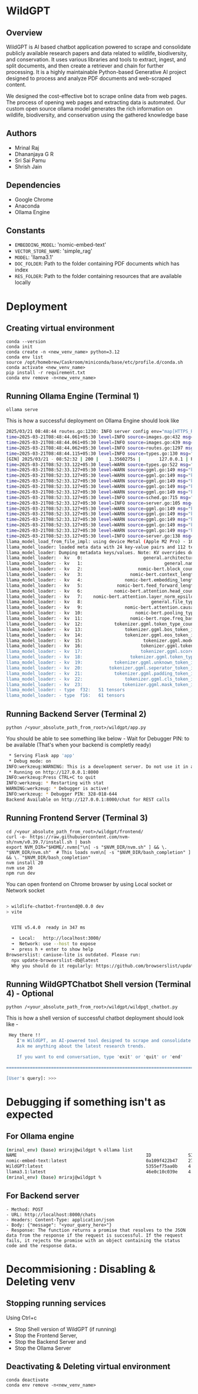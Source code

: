 # WildGPT 

## Overview
WildGPT is AI based chatbot application powered to scrape and consolidate publicly available research papers and data related to wildlife, biodiversity, and conservation. It uses various libraries and tools to extract, ingest, and split documents, and then create a retriever and chain for further processing. It is a highly maintainable Python-based Generative AI project designed to process and analyze PDF documents and web-scraped content.

We designed the cost-effective bot to scrape online data from web pages. The process of opening web pages and extracting data is automated. Our custom open source ollama model generates the rich information on wildlife, biodiversity, and conservation using the gathered knowledge base

## Authors
- Mrinal Raj
- Dhananjaya G R
- Sri Sai Pamu
- Shrish Jain

## Dependencies
- Google Chrome
- Anaconda
- Ollama Engine

## Constants
- `EMBEDDING_MODEL`: 'nomic-embed-text'
- `VECTOR_STORE_NAME`: 'simple_rag'
- `MODEL`: 'llama3.1'
- `DOC_FOLDER`: Path to the folder containing PDF documents which has index
- `RES_FOLDER`: Path to the folder containing resources that are available locally


# Deployment

## Creating virtual environment
```
conda --version
conda init
conda create -n <new_venv_name> python=3.12
conda env list
source /opt/homebrew/Caskroom/miniconda/base/etc/profile.d/conda.sh
conda activate <new_venv_name>
pip install -r requirement.txt
conda env remove -n<new_venv_name>
```

## Running Ollama Engine (Terminal 1)
```
ollama serve
```
This is how a successful deployment on Ollama Engine should look like
```sh
2025/03/21 08:48:44 routes.go:1230: INFO server config env="map[HTTPS_PROXY: HTTP_PROXY: NO_PROXY: OLLAMA_CONTEXT_LENGTH:2048 OLLAMA_DEBUG:false OLLAMA_FLASH_ATTENTION:false OLLAMA_GPU_OVERHEAD:0 OLLAMA_HOST:http://127.0.0.1:11434 OLLAMA_KEEP_ALIVE:5m0s OLLAMA_KV_CACHE_TYPE: OLLAMA_LLM_LIBRARY: OLLAMA_LOAD_TIMEOUT:5m0s OLLAMA_MAX_LOADED_MODELS:0 OLLAMA_MAX_QUEUE:512 OLLAMA_MODELS:/Users/dguntira/.ollama/models OLLAMA_MULTIUSER_CACHE:false OLLAMA_NEW_ENGINE:false OLLAMA_NOHISTORY:false OLLAMA_NOPRUNE:false OLLAMA_NUM_PARALLEL:0 OLLAMA_ORIGINS:[http://localhost https://localhost http://localhost:* https://localhost:* http://127.0.0.1 https://127.0.0.1 http://127.0.0.1:* https://127.0.0.1:* http://0.0.0.0 https://0.0.0.0 http://0.0.0.0:* https://0.0.0.0:* app://* file://* tauri://* vscode-webview://* vscode-file://*] OLLAMA_SCHED_SPREAD:false http_proxy: https_proxy: no_proxy:]"
time=2025-03-21T08:48:44.061+05:30 level=INFO source=images.go:432 msg="total blobs: 20"
time=2025-03-21T08:48:44.061+05:30 level=INFO source=images.go:439 msg="total unused blobs removed: 0"
time=2025-03-21T08:48:44.062+05:30 level=INFO source=routes.go:1297 msg="Listening on 127.0.0.1:11434 (version 0.6.2)"
time=2025-03-21T08:48:44.115+05:30 level=INFO source=types.go:130 msg="inference compute" id=0 library=metal variant="" compute="" driver=0.0 name="" total="10.7 GiB" available="10.7 GiB"
[GIN] 2025/03/21 - 08:52:32 | 200 |    1.3560275s |       127.0.0.1 | POST     "/api/pull"
time=2025-03-21T08:52:33.122+05:30 level=WARN source=types.go:522 msg="invalid option provided" option=tfs_z
time=2025-03-21T08:52:33.127+05:30 level=WARN source=ggml.go:149 msg="key not found" key=nomic-bert.vision.block_count default=0
time=2025-03-21T08:52:33.127+05:30 level=WARN source=ggml.go:149 msg="key not found" key=nomic-bert.attention.head_count_kv default=1
time=2025-03-21T08:52:33.127+05:30 level=WARN source=ggml.go:149 msg="key not found" key=nomic-bert.attention.key_length default=64
time=2025-03-21T08:52:33.127+05:30 level=WARN source=ggml.go:149 msg="key not found" key=nomic-bert.attention.value_length default=64
time=2025-03-21T08:52:33.127+05:30 level=WARN source=ggml.go:149 msg="key not found" key=nomic-bert.attention.head_count_kv default=1
time=2025-03-21T08:52:33.127+05:30 level=INFO source=sched.go:715 msg="new model will fit in available VRAM in single GPU, loading" model=/Users/dguntira/.ollama/models/blobs/sha256-970aa74c0a90ef7482477cf803618e776e173c007bf957f635f1015bfcfef0e6 gpu=0 parallel=1 available=11453251584 required="864.9 MiB"
time=2025-03-21T08:52:33.127+05:30 level=INFO source=server.go:105 msg="system memory" total="16.0 GiB" free="5.3 GiB" free_swap="0 B"
time=2025-03-21T08:52:33.127+05:30 level=WARN source=ggml.go:149 msg="key not found" key=nomic-bert.vision.block_count default=0
time=2025-03-21T08:52:33.127+05:30 level=WARN source=ggml.go:149 msg="key not found" key=nomic-bert.attention.head_count_kv default=1
time=2025-03-21T08:52:33.127+05:30 level=WARN source=ggml.go:149 msg="key not found" key=nomic-bert.attention.key_length default=64
time=2025-03-21T08:52:33.127+05:30 level=WARN source=ggml.go:149 msg="key not found" key=nomic-bert.attention.value_length default=64
time=2025-03-21T08:52:33.127+05:30 level=WARN source=ggml.go:149 msg="key not found" key=nomic-bert.attention.head_count_kv default=1
time=2025-03-21T08:52:33.127+05:30 level=INFO source=server.go:138 msg=offload library=metal layers.requested=-1 layers.model=13 layers.offload=13 layers.split="" memory.available="[10.7 GiB]" memory.gpu_overhead="0 B" memory.required.full="864.9 MiB" memory.required.partial="864.9 MiB" memory.required.kv="24.0 MiB" memory.required.allocations="[864.9 MiB]" memory.weights.total="216.1 MiB" memory.weights.repeating="216.1 MiB" memory.weights.nonrepeating="44.7 MiB" memory.graph.full="48.0 MiB" memory.graph.partial="48.0 MiB"
llama_model_load_from_file_impl: using device Metal (Apple M2 Pro) - 10922 MiB free
llama_model_loader: loaded meta data with 24 key-value pairs and 112 tensors from /Users/dguntira/.ollama/models/blobs/sha256-970aa74c0a90ef7482477cf803618e776e173c007bf957f635f1015bfcfef0e6 (version GGUF V3 (latest))
llama_model_loader: Dumping metadata keys/values. Note: KV overrides do not apply in this output.
llama_model_loader: - kv   0:                       general.architecture str              = nomic-bert
llama_model_loader: - kv   1:                               general.name str              = nomic-embed-text-v1.5
llama_model_loader: - kv   2:                     nomic-bert.block_count u32              = 12
llama_model_loader: - kv   3:                  nomic-bert.context_length u32              = 2048
llama_model_loader: - kv   4:                nomic-bert.embedding_length u32              = 768
llama_model_loader: - kv   5:             nomic-bert.feed_forward_length u32              = 3072
llama_model_loader: - kv   6:            nomic-bert.attention.head_count u32              = 12
llama_model_loader: - kv   7:    nomic-bert.attention.layer_norm_epsilon f32              = 0.000000
llama_model_loader: - kv   8:                          general.file_type u32              = 1
llama_model_loader: - kv   9:                nomic-bert.attention.causal bool             = false
llama_model_loader: - kv  10:                    nomic-bert.pooling_type u32              = 1
llama_model_loader: - kv  11:                  nomic-bert.rope.freq_base f32              = 1000.000000
llama_model_loader: - kv  12:            tokenizer.ggml.token_type_count u32              = 2
llama_model_loader: - kv  13:                tokenizer.ggml.bos_token_id u32              = 101
llama_model_loader: - kv  14:                tokenizer.ggml.eos_token_id u32              = 102
llama_model_loader: - kv  15:                       tokenizer.ggml.model str              = bert
llama_model_loader: - kv  16:                      tokenizer.ggml.tokens arr[str,30522]   = ["[PAD]", "[unused0]", "[unused1]", "...
llama_model_loader: - kv  17:                      tokenizer.ggml.scores arr[f32,30522]   = [-1000.000000, -1000.000000, -1000.00...
llama_model_loader: - kv  18:                  tokenizer.ggml.token_type arr[i32,30522]   = [3, 1, 1, 1, 1, 1, 1, 1, 1, 1, 1, 1, ...
llama_model_loader: - kv  19:            tokenizer.ggml.unknown_token_id u32              = 100
llama_model_loader: - kv  20:          tokenizer.ggml.seperator_token_id u32              = 102
llama_model_loader: - kv  21:            tokenizer.ggml.padding_token_id u32              = 0
llama_model_loader: - kv  22:                tokenizer.ggml.cls_token_id u32              = 101
llama_model_loader: - kv  23:               tokenizer.ggml.mask_token_id u32              = 103
llama_model_loader: - type  f32:   51 tensors
llama_model_loader: - type  f16:   61 tensors
```

## Running Backend Server (Terminal 2)
```
python /<your_absolute_path_from_root>/wildgpt/app.py
```
You should be able to see something like below -
Wait for Debugger PIN: to be available (That's when your backend is completly ready)
```sh
 * Serving Flask app 'app'
 * Debug mode: on
INFO:werkzeug:WARNING: This is a development server. Do not use it in a production deployment. Use a production WSGI server instead.
 * Running on http://127.0.0.1:8000
INFO:werkzeug:Press CTRL+C to quit
INFO:werkzeug: * Restarting with stat
WARNING:werkzeug: * Debugger is active!
INFO:werkzeug: * Debugger PIN: 328-018-644
Backend Available on http://127.0.0.1:8000/chat for REST calls
```

## Running Frontend Server (Terminal 3)
```
cd /<your_absolute_path_from_root>/wildgpt/frontend/
curl -o- https://raw.githubusercontent.com/nvm-sh/nvm/v0.39.7/install.sh | bash
export NVM_DIR="$HOME/.nvmn["\n[ -s "$NVM_DIR/nvm.sh" ] && \. "$NVM_DIR/nvm.sh"  # This loads nvm\n[ -s "$NVM_DIR/bash_completion" ] && \. "$NVM_DIR/bash_completion"
nvm install 20
nvm use 20
npm run dev
```
You can open frontend on Chrome browser by using Local socket or Network socket
```sh

> wildlife-chatbot-frontend@0.0.0 dev
> vite


  VITE v5.4.0  ready in 347 ms

  ➜  Local:   http://localhost:3000/
  ➜  Network: use --host to expose
  ➜  press h + enter to show help
Browserslist: caniuse-lite is outdated. Please run:
  npx update-browserslist-db@latest
  Why you should do it regularly: https://github.com/browserslist/update-db#readme
```
 
## Running WildGPTChatbot Shell version (Terminal 4) - Optional
```
python /<your_absolute_path_from_root>/wildgpt/wildpgt_chatbot.py
```
This is how a shell version of successful chatbot deployment should look like -
```sh
 Hey there !!
    I'm WildGPT, an AI-powered tool designed to scrape and consolidate publicly available research papers and data related to wildlife, biodiversity, and conservation.
    Ask me anything about the latest research trends.

    If you want to end conversation, type 'exit' or 'quit' or 'end'

========================================================================================================================================================================================================

[User's query]: >>> 
```

# Debugging if something isn't as expected

## For Ollama engine
```sh
(mrinal_env) (base) mriraj@wildgpt % ollama list
NAME                                                 ID              SIZE      MODIFIED     
nomic-embed-text:latest                              0a109f422b47    274 MB    3 hours ago     
WildGPT:latest                                       5355ef75aa0b    4.9 GB    37 hours ago    
llama3.1:latest                                      46e0c10c039e    4.9 GB    37 hours ago    
(mrinal_env) (base) mriraj@wildgpt % 
```
## For Backend server
```
- Method: POST
- URL: http://localhost:8000/chats
- Headers: Content-Type: application/json
- Body: {"message": "<your_query_here>"}
- Response: The function returns a promise that resolves to the JSON data from the response if the request is successful. If the request fails, it rejects the promise with an object containing the status code and the response data.
```

# Decommisioning : Disabling & Deleting venv

## Stopping running services
Using Ctrl+c
- Stop Shell version of WildGPT (if running)
- Stop the Frontend Server,
- Stop the Backend Server and
- Stop the Ollama Server

## Deactivating & Deleting virtual environment
```
conda deactivate
conda env remove -n<new_venv_name>
```
